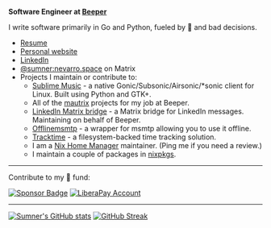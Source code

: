 **Software Engineer at [Beeper](https://beeper.com)**

I write software primarily in Go and Python, fueled by 🍣 and bad decisions.

* [Resume](https://sumnerevans.com/portfolio/resume.pdf)
* [Personal website](https://sumnerevans.com)
* [LinkedIn](https://www.linkedin.com/in/sumnerevans)
* [@sumner:nevarro.space](https://matrix.to/#/@sumner:nevarro.space) on Matrix
* Projects I maintain or contribute to:
  * [Sublime Music](https://github.com/sublime-music/sublime-music) - a native Gonic/Subsonic/Airsonic/\*sonic client for Linux. Built using Python and GTK+.
  * All of the [mautrix](https://github.com/mautrix) projects for my job at Beeper.
  * [LinkedIn Matrix bridge](https://github.com/beeper/linkedin) - a Matrix bridge for LinkedIn messages. Maintaining on behalf of Beeper.
  * [Offlinemsmtp](https://github.com/sumnerevans/offlinemsmtp) - a wrapper for msmtp allowing you to use it offline.
  * [Tracktime](https://github.com/sumnerevans/tracktime) - a filesystem-backed time tracking solution.
  * I am a [Nix Home Manager](https://github.com/nix-community/home-manager) maintainer. (Ping me if you need a review.)
  * I maintain a couple of packages in [nixpkgs](https://github.com/NixOS/nixpkgs).

---

Contribute to my 🍣 fund:

[![Sponsor Badge](https://img.shields.io/github/sponsors/sumnerevans?logo=github)](https://github.com/sponsors/sumnerevans)
[![LiberaPay Account](http://img.shields.io/liberapay/receives/sumner.svg?logo=liberapay)](https://liberapay.com/sumner/donate)

---

[![Sumner's GitHub stats](https://github-readme-stats.vercel.app/api?username=sumnerevans&theme=dark&count_private=true&show_icons=true)](https://github.com/anuraghazra/github-readme-stats)
[![GitHub Streak](https://streak-stats.demolab.com/?user=sumnerevans&theme=dark)](https://git.io/streak-stats)
